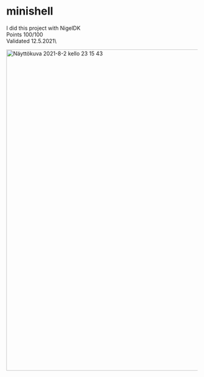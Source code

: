# minishell
I did this project with NigelDK\
Points 100/100\
Validated 12.5.2021\

<img width="845" alt="Näyttökuva 2021-8-2 kello 23 15 43" src="https://user-images.githubusercontent.com/74473334/127924893-616ec281-e7a5-4628-b5d3-aaafbcf96b80.png">
